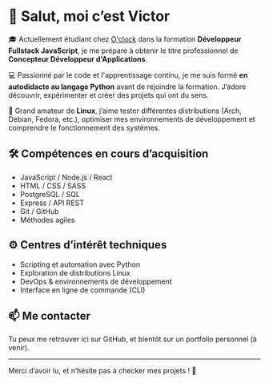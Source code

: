 # 👋 Salut, moi c’est Victor

🎓 Actuellement étudiant chez [O'clock](https://oclock.io/) dans la formation **Développeur Fullstack JavaScript**, je me prépare à obtenir le titre professionnel de **Concepteur Développeur d'Applications**.

💻 Passionné par le code et l'apprentissage continu, je me suis formé **en autodidacte au langage Python** avant de rejoindre la formation. J’adore découvrir, expérimenter et créer des projets qui ont du sens.

🐧 Grand amateur de **Linux**, j’aime tester différentes distributions (Arch, Debian, Fedora, etc.), optimiser mes environnements de développement et comprendre le fonctionnement des systèmes.

## 🛠️ Compétences en cours d’acquisition
- JavaScript / Node.js / React
- HTML / CSS / SASS
- PostgreSQL / SQL
- Express / API REST
- Git / GitHub
- Méthodes agiles

## ⚙️ Centres d’intérêt techniques
- Scripting et automation avec Python
- Exploration de distributions Linux
- DevOps & environnements de développement
- Interface en ligne de commande (CLI)

## 📫 Me contacter
Tu peux me retrouver ici sur GitHub, et bientôt sur un portfolio personnel (à venir).

---

Merci d’avoir lu, et n’hésite pas à checker mes projets ! 🚀
